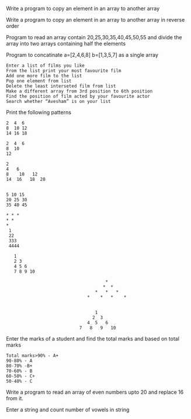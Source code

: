 
Write a program to copy an element in an array  to another array

Write a program to copy an element in an array  to another array in reverse order


Program to read an array contain 20,25,30,35,40,45,50,55 and divide the array into two arrays containing half the elements

Program to concatinate a=[2,4,6,8]  b=[1,3,5,7] as a single array


```
Enter a list of films you like
From the list print your most favourite film 
Add one more film to the list
Pop one element from list
Delete the least interseted film from list
Make a different array from 3rd position to 6th position
Find the position of film acted by your favourite actor
Search whether “Avesham” is on your list
```
Print the following patterns
```
2  4  6
8  10 12
14 16 18

2  4  6 
8  10
12

2
4   6
8    10   12
14  16   18  20


5 10 15
20 25 30
35 40 45

* * * 
* * 
*
 1
 22
 333
 4444

   1
   2 3
   4 5 6
   7 8 9 10

                                      * 
                                     *  * 
                                  *   *   * 
                               *    *   *    *


                                  1 
                                 2  3 
                               4  5   6 
                            7   8   9   10

```
Enter the marks of a student and find the total marks and based on total marks
```
Total marks>90% - A+
90-80% - A
80-70% -B+
70-60% - B
60-50% - C+
50-40% - C
```
Write a program to read an array of even numbers upto 20 and replace 16 from it.

Enter a string and count number of vowels in string









